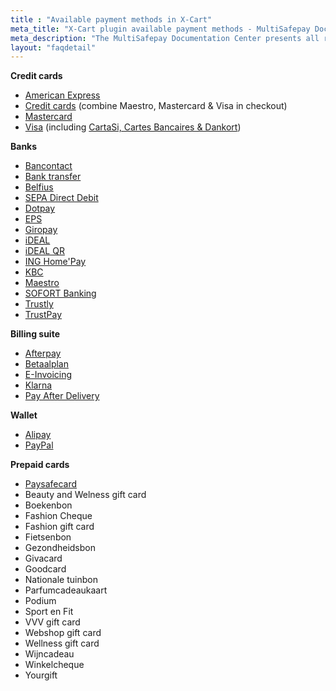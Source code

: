 ```yaml
---
title : "Available payment methods in X-Cart"
meta_title: "X-Cart plugin available payment methods - MultiSafepay Documentation Center"
meta_description: "The MultiSafepay Documentation Center presents all relevant information about our Plugins and API. You can also find support pages for Payment Methods, Tools and General Questions as well as the contact details of our Support and Integration Teams."
layout: "faqdetail"
---
```

__Credit cards__

+ [American Express](/payment-methods/credit-and-debit-cards/american-express/)
+ [Credit cards](/payment-methods/credit-and-debit-cards/) (combine Maestro, Mastercard & Visa in checkout)
+ [Mastercard](/payment-methods/credit-and-debit-cards/mastercard/)
+ [Visa](/payment-methods/credit-and-debit-cards/visa/) (including [CartaSi, Cartes Bancaires & Dankort](/payment-methods/credit-and-debit-cards/branded-credit-cards/))

__Banks__

+ [Bancontact](/payment-methods/banks/bancontact/)
+ [Bank transfer](/payment-methods/banks/bank-transfer/)
+ [Belfius](/payment-methods/banks/belfius/)
+ [SEPA Direct Debit](/payment-methods/banks/sepa-direct-debit/)
+ [Dotpay](/payment-methods/banks/dotpay/)
+ [EPS](/payment-methods/banks/eps/)
+ [Giropay](/payment-methods/banks/giropay/)
+ [iDEAL](/payment-methods/banks/ideal/)
+ [iDEAL QR](/payment-methods/banks/idealqr/)
+ [ING Home'Pay](/payment-methods/banks/ing-home-pay/)
+ [KBC](/payment-methods/banks/kbc/)
+ [Maestro](/payment-methods/maestro/)
+ [SOFORT Banking](/payment-methods/banks/sofort-banking/)
+ [Trustly](/payment-methods/banks/trustly/)
+ [TrustPay](/payment-methods/banks/trustpay/)

__Billing suite__

+ [Afterpay](/payment-methods/billing-suite/afterpay/)
+ [Betaalplan](/payment-methods/billing-suite/betaalplan/)
+ [E-Invoicing](/payment-methods/billing-suite/e-invoicing/)
+ [Klarna](/payment-methods/billing-suite/klarna/)
+ [Pay After Delivery](/payment-methods/billing-suite/pay-after-delivery/)

__Wallet__ 

+ [Alipay](/payment-methods/wallet/alipay/)
+ [PayPal](/payment-methods/wallet/paypal/)

__Prepaid cards__ 

+ [Paysafecard](/payment-methods/prepaid-cards/paysafecard/)
+ Beauty and Welness gift card
+ Boekenbon
+ Fashion Cheque
+ Fashion gift card
+ Fietsenbon
+ Gezondheidsbon
+ Givacard
+ Goodcard
+ Nationale tuinbon
+ Parfumcadeaukaart
+ Podium
+ Sport en Fit
+ VVV gift card
+ Webshop gift card
+ Wellness gift card
+ Wijncadeau
+ Winkelcheque
+ Yourgift